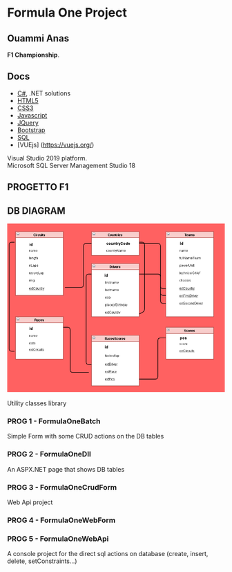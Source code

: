 # Formula One Project

## Ouammi Anas

 **F1 Championship**.<br>

## Docs

- [C#](https://docs.microsoft.com/it-it/dotnet/csharp/), .NET solutions
- [HTML5](https://www.w3schools.com/html/default.asp)
- [CSS3](https://www.w3schools.com/css/default.asp)
- [Javascript](https://www.w3schools.com/js/default.asp)
- [JQuery](https://www.w3schools.com/jquery/default.asp)
- [Bootstrap](https://getbootstrap.com/)
- [SQL](https://www.w3schools.com/sql/default.asp)
- [VUEjs] (https://vuejs.org/)

Visual Studio 2019 platform.<br>
Microsoft SQL Server Management Studio 18 <br>

## PROGETTO F1

## DB DIAGRAM 
![databasediagram](./dati/databasediagram.png)

Utility classes library

### PROG 1 - FormulaOneBatch

Simple Form with some CRUD actions on the DB tables<br>

### PROG 2 - FormulaOneDll

An ASPX.NET page that shows DB tables

### PROG 3 - FormulaOneCrudForm

Web Api project

### PROG 4 - FormulaOneWebForm


### PROG 5 - FormulaOneWebApi


A console project for the direct sql actions on database (create, insert, delete, setConstraints...)